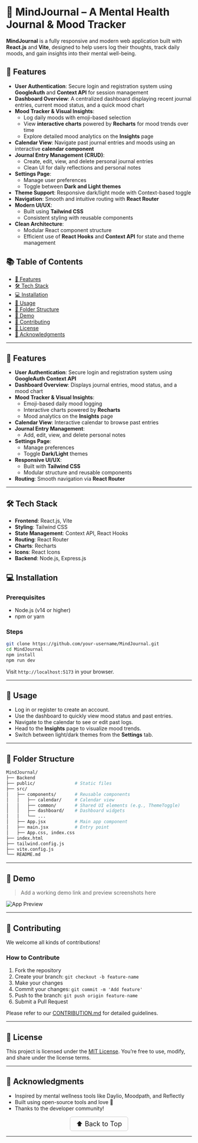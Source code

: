 # 🧠 MindJournal – A Mental Health Journal & Mood Tracker

**MindJournal** is a fully responsive and modern web application built with **React.js** and **Vite**, designed to help users log their thoughts, track daily moods, and gain insights into their mental well-being.

## 🚀 Features

- **User Authentication**: Secure login and registration system using **GoogleAuth** and **Context API** for session management  
- **Dashboard Overview**: A centralized dashboard displaying recent journal entries, current mood status, and a quick mood chart  
- **Mood Tracker & Visual Insights**:
  - Log daily moods with emoji-based selection  
  - View **interactive charts** powered by **Recharts** for mood trends over time  
  - Explore detailed mood analytics on the **Insights** page  
- **Calendar View**: Navigate past journal entries and moods using an interactive **calendar component**  
- **Journal Entry Management (CRUD)**:
  - Create, edit, view, and delete personal journal entries  
  - Clean UI for daily reflections and personal notes  
- **Settings Page**:
  - Manage user preferences  
  - Toggle between **Dark and Light themes**  
- **Theme Support**: Responsive dark/light mode with Context-based toggle  
- **Navigation**: Smooth and intuitive routing with **React Router**  
- **Modern UI/UX**:
  - Built using **Tailwind CSS**  
  - Consistent styling with reusable components  
- **Clean Architecture**:
  - Modular React component structure  
  - Efficient use of **React Hooks** and **Context API** for state and theme management



## 📚 Table of Contents

- [🚀 Features](#-features)
- [🛠️ Tech Stack](#️-tech-stack)
- [💻 Installation](#-installation)
- [📖 Usage](#-usage)
- [📁 Folder Structure](#-folder-structure)
- [📸 Demo](#-demo)
- [🤝 Contributing](#-contributing)
- [📄 License](#-license)
- [🙏 Acknowledgments](#-acknowledgments)

---

## 🚀 Features

- **User Authentication**: Secure login and registration system using **GoogleAuth** **Context API**
- **Dashboard Overview**: Displays journal entries, mood status, and a mood chart
- **Mood Tracker & Visual Insights**:
  - Emoji-based daily mood logging  
  - Interactive charts powered by **Recharts**
  - Mood analytics on the **Insights** page  
- **Calendar View**: Interactive calendar to browse past entries
- **Journal Entry Management**:
  - Add, edit, view, and delete personal notes  
- **Settings Page**:
  - Manage preferences  
  - Toggle **Dark/Light** themes  
- **Responsive UI/UX**:
  - Built with **Tailwind CSS**  
  - Modular structure and reusable components  
- **Routing**: Smooth navigation via **React Router**


---

## 🛠️ Tech Stack


- **Frontend**: React.js, Vite  
- **Styling**: Tailwind CSS  
- **State Management**: Context API, React Hooks  
- **Routing**: React Router  
- **Charts**: Recharts  
- **Icons**: React Icons
- **Backend**: Node.js, Express.js


## 💻 Installation

### Prerequisites

- Node.js (v14 or higher)
- npm or yarn

### Steps

```bash
git clone https://github.com/your-username/MindJournal.git
cd MindJournal
npm install
npm run dev
````

Visit `http://localhost:5173` in your browser.

---

## 📖 Usage

* Log in or register to create an account.
* Use the dashboard to quickly view mood status and past entries.
* Navigate to the calendar to see or edit past logs.
* Head to the **Insights** page to visualize mood trends.
* Switch between light/dark themes from the **Settings** tab.

---

## 📁 Folder Structure

```bash
MindJournal/
├── Backend
├── public/               # Static files
├── src/
│   ├── components/       # Reusable components
│   │   ├── calendar/     # Calendar view
│   │   ├── common/       # Shared UI elements (e.g., ThemeToggle)
│   │   ├── dashboard/    # Dashboard widgets
│   │   └── ...           
│   ├── App.jsx           # Main app component
│   ├── main.jsx          # Entry point
│   ├── App.css, index.css
├── index.html
├── tailwind.config.js
├── vite.config.js
└── README.md
```

---

## 📸 Demo

> Add a working demo link and preview screenshots here

![App Preview](public/demo-screenshot.png)


---

## 🤝 Contributing

We welcome all kinds of contributions!

### How to Contribute

1. Fork the repository
2. Create your branch: `git checkout -b feature-name`
3. Make your changes
4. Commit your changes: `git commit -m 'Add feature'`
5. Push to the branch: `git push origin feature-name`
6. Submit a Pull Request

Please refer to our [CONTRIBUTION.md](CONTRIBUTION.md) for detailed guidelines.


---

## 📄 License

This project is licensed under the [MIT License](LICENSE).
You’re free to use, modify, and share under the license terms.

---

## 🙏 Acknowledgments

* Inspired by mental wellness tools like Daylio, Moodpath, and Reflectly
* Built using open-source tools and love 💖
* Thanks to the developer community!

<p align="center">
  <a href="#top" style="font-size: 18px; padding: 8px 16px; display: inline-block; border: 1px solid #ccc; border-radius: 6px; text-decoration: none;">
    ⬆️ Back to Top
  </a>
</p>


---
